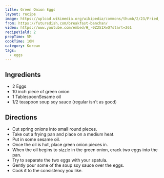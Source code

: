 ```yaml
---
title: Green Onion Eggs
layout: recipe
image: https://upload.wikimedia.org/wikipedia/commons/thumb/2/23/Fried_eggs.jpg/800px-Fried_eggs.jpg
from: https://futuredish.com/breakfast-banchan/
video: https://www.youtube.com/embed/H_-0Z2S1XwQ?start=261
recipeYield: 2
prepTime: 5M
cookTime: 10M
category: Korean
tags:
  - eggs
---
```


## Ingredients
- 2 Eggs
- 10 inch piece of green onion
- 1 TablespoonSesame oil
- 1/2 teaspoon soup soy sauce (regular isn't as good)

## Directions

- Cut spring onions into small round pieces.
- Take out a frying pan and place on a medium heat.
- Put in some sesame oil.
- Once the oil is hot, place green onion pieces in.
- When the oil begins to sizzle in the green onion, crack two eggs into the pan.
- Try to separate the two eggs with your spatula.
- Gently pour some of the soup soy sauce over the eggs.
- Cook it to the consistency you like.
